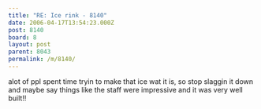 ```yaml
---
title: "RE: Ice rink - 8140"
date: 2006-04-17T13:54:23.000Z
post: 8140
board: 8
layout: post
parent: 8043
permalink: /m/8140/
---
```

alot of ppl spent time tryin to make that ice wat it is, so stop slaggin it down and maybe say things like the staff were impressive and it was very well built!!
